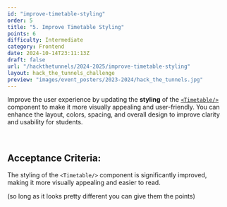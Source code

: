 ```yaml
---
id: "improve-timetable-styling"
order: 5
title: "5. Improve Timetable Styling"
points: 6
difficulty: Intermediate
category: Frontend
date: 2024-10-14T23:11:13Z
draft: false
url: "/hackthetunnels/2024-2025/improve-timetable-styling"
layout: hack_the_tunnels_challenge
preview: "images/event_posters/2023-2024/hack_the_tunnels.jpg"
---
```


Improve the user experience by updating the **styling** of the [`<Timetable/>`](https://github.com/CarletonComputerScienceSociety/hack-the-tunnels-starter-2024/blob/main/client/src/components/Timetable/Timetable.tsx) component to make it more visually appealing and user-friendly. You can enhance the layout, colors, spacing, and overall design to improve clarity and usability for students.

<br/>

## Acceptance Criteria:

The styling of the `<Timetable/>` component is significantly improved, making it more visually appealing and easier to read.

(so long as it looks pretty different you can give them the points)
